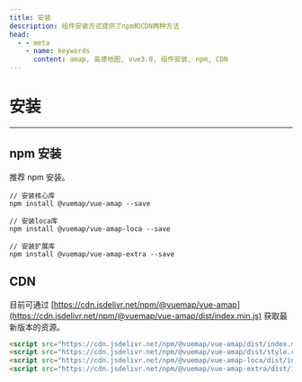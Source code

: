 ```yaml
---
title: 安装
description: 组件安装方式提供了npm和CDN两种方法
head:
  - - meta
    - name: keywords
      content: amap, 高德地图, vue3.0, 组件安装, npm, CDN
---
```


# 安装

---

## npm 安装

推荐 npm 安装。

```
// 安装核心库
npm install @vuemap/vue-amap --save

// 安装loca库
npm install @vuemap/vue-amap-loca --save

// 安装扩展库
npm install @vuemap/vue-amap-extra --save
```

## CDN

目前可通过 [https://cdn.jsdelivr.net/npm/@vuemap/vue-amap](https://cdn.jsdelivr.net/npm/@vuemap/vue-amap/dist/index.min.js) 获取最新版本的资源。

```html
<script src="https://cdn.jsdelivr.net/npm/@vuemap/vue-amap/dist/index.min.js"></script>
<script src="https://cdn.jsdelivr.net/npm/@vuemap/vue-amap/dist/style.css"></script>
<script src="https://cdn.jsdelivr.net/npm/@vuemap/vue-amap-loca/dist/index.min.js"></script>
<script src="https://cdn.jsdelivr.net/npm/@vuemap/vue-amap-extra/dist/index.min.js"></script>
```
